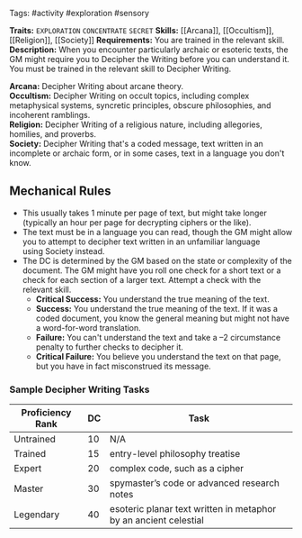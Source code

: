 Tags: #activity #exploration #sensory  

**Traits:**  `EXPLORATION` `CONCENTRATE` `SECRET`
**Skills:** [[Arcana]], [[Occultism]], [[Religion]], [[Society]]
**Requirements:** You are trained in the relevant skill.
**Description:** When you encounter particularly archaic or esoteric texts, the GM might require you to Decipher the Writing before you can understand it. You must be trained in the relevant skill to Decipher Writing.  

**Arcana:** Decipher Writing about arcane theory.  
**Occultism:** Decipher Writing on occult topics, including complex metaphysical systems, syncretic principles, obscure philosophies, and incoherent ramblings.  
**Religion:** Decipher Writing of a religious nature, including allegories, homilies, and proverbs.  
**Society:** Decipher Writing that's a coded message, text written in an incomplete or archaic form, or in some cases, text in a language you don't know.
## Mechanical Rules

- This usually takes 1 minute per page of text, but might take longer (typically an hour per page for decrypting ciphers or the like).
- The text must be in a language you can read, though the GM might allow you to attempt to decipher text written in an unfamiliar language using Society instead.  
- The DC is determined by the GM based on the state or complexity of the document. The GM might have you roll one check for a short text or a check for each section of a larger text. Attempt a check with the relevant skill.  
	- **Critical Success:** You understand the true meaning of the text.  
	- **Success:** You understand the true meaning of the text. If it was a coded document, you know the general meaning but might not have a word-for-word translation.  
	- **Failure:** You can't understand the text and take a –2 circumstance penalty to further checks to decipher it.  
	- **Critical Failure:** You believe you understand the text on that page, but you have in fact misconstrued its message.

### Sample Decipher Writing Tasks

| **Proficiency Rank** | **DC** | Task                                                             |
| -------------------- | ------ | ---------------------------------------------------------------- |
| Untrained            | 10     | N/A                                                              |
| Trained              | 15     | entry-level philosophy treatise                                  |
| Expert               | 20     | complex code, such as a cipher                                   |
| Master               | 30     | spymaster’s code or advanced research notes                      |
| Legendary            | 40     | esoteric planar text written in metaphor by an ancient celestial |


